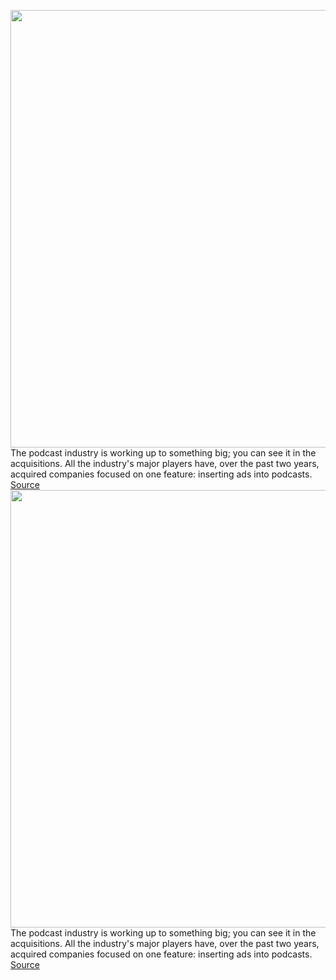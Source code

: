 <img src='https://cdn.vox-cdn.com/thumbor/zZ7IplSIZo8Iyl9jMKLIFScc2ps=/0x0:3000x2000/1200x675/filters:focal(1260x760:1740x1240)/cdn.vox-cdn.com/uploads/chorus_image/image/70345440/VRG_ILLO_4937_K_Radtke_Megaphone.0.jpg' width='700px' /><br/>
The podcast industry is working up to something big; you can see it in the acquisitions. All the industry's major players have, over the past two years, acquired companies focused on one feature: inserting ads into podcasts.
<a href='https://www.theverge.com/2022/1/4/22865034/podcast-programmatic-spotify-ad-network'> Source <a/><img src='https://cdn.vox-cdn.com/thumbor/zZ7IplSIZo8Iyl9jMKLIFScc2ps=/0x0:3000x2000/1200x675/filters:focal(1260x760:1740x1240)/cdn.vox-cdn.com/uploads/chorus_image/image/70345440/VRG_ILLO_4937_K_Radtke_Megaphone.0.jpg' width='700px' /><br/>
The podcast industry is working up to something big; you can see it in the acquisitions. All the industry's major players have, over the past two years, acquired companies focused on one feature: inserting ads into podcasts.
<a href='https://www.theverge.com/2022/1/4/22865034/podcast-programmatic-spotify-ad-network'> Source <a/>